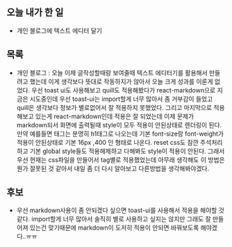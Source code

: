 ## 오늘 내가 한 일
- 개인 블로그에 텍스트 에디터 달기

## 목록
- 개인 블로그 : 오늘 이제 글작성할때랑 보여줄때 텍스트 에디터기를 활용해서 만들려고 했는데 이게 생각보다 뜻대로 작동하지가 않아서 오늘 크게 성과를 이룬게 없었다. 우선 toast ui도 사용해보고 quill도 적용해봤다가 react-markdown으로 지금은 시도중인데 우선 toast-ui는 import할게 너무 많아서 좀 거부감이 들었고 quill은 생각보다 정보가 별로없어서 잘 적용하지 못했었다. 그리고 마지막으로 적용해보고 있는게 react-markdown인데 적용은 잘 되었는데 이제 문제가 markdown되서 화면에 출력될때 style이 모두 적용이 안된상태로 렌더링이 된다. 만약 예를들면 태그는 분명히 h1태그로 나오는데 기본 font-size랑 font-weight가 적용이 안된상태로 기본 16px ,400 인 형태로 나온다. reset css도 잠깐 주석처리하고 기본 global style들도 적용헤제하고 다해봐도 style이 적용이 안된다. 그래서 우선 현재는 css파일을 만들어서 tag별로 적용했었는데 아무래 생각해도 이 방법은 뭔가 잘못된 것 같아서 내일 좀 더 다시 알아보고 다른방법을 생각해봐야겠다.

## 후보
- 우선 markdown사용이 좀 안되겠다 싶으면 toast-ui를 사용해서 적용을 해야할 것 같다. import할게 너무 많아서 솔직히 별로 사용하고 싶지는 않지만 그래도 잘 만들어져 있는건 맞기때문에 markdown이 도저히 적용이 안되면 바꿔보도록 해야겠다..ㅠㅠ

